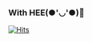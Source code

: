 ### With HEE(●'◡'●)🥑 
[![Hits](https://hits.seeyoufarm.com/api/count/incr/badge.svg?url=https%3A%2F%2Fgithub.com%2FJeonghee-Han&count_bg=%2379C83D&title_bg=%23555555&icon=&icon_color=%23E7E7E7&title=hits&edge_flat=false)](https://hits.seeyoufarm.com)
<!--
**Jeonghee-Han/Jeonghee-Han** is a ✨ _special_ ✨ repository because its `README.md` (this file) appears on your GitHub profile.

Here are some ideas to get you started:

- 🔭 I’m currently working on ...
- 🌱 I’m currently learning ...
- 👯 I’m looking to collaborate on ...
- 🤔 I’m looking for help with ...
- 💬 Ask me about ...
- 📫 How to reach me: ...
- 😄 Pronouns: ...
- ⚡ Fun fact: ...

![Jeonghee's GitHub stats](https://github-readme-stats.vercel.app/api?username=Jeonghee-Han&show_icons=true&theme=transparent)
[![Solved.ac Profile](http://mazassumnida.wtf/api/v2/generate_badge?boj=gkswjdgml001)](https://solved.ac/gkswjdgml001/)
-->
